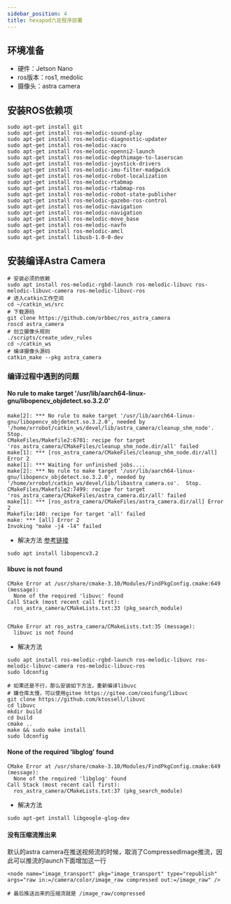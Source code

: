 ```yaml
---
sidebar_position: 4
title: hexapod六足程序部署
---
```


## 环境准备
- 硬件：Jetson Nano
- ros版本：ros1, medolic
- 摄像头：astra camera

## 安装ROS依赖项
```shell
sudo apt-get install git 
sudo apt-get install ros-melodic-sound-play 
sudo apt-get install ros-melodic-diagnostic-updater
sudo apt-get install ros-melodic-xacro
sudo apt-get install ros-melodic-openni2-launch
sudo apt-get install ros-melodic-depthimage-to-laserscan
sudo apt-get install ros-melodic-joystick-drivers
sudo apt-get install ros-melodic-imu-filter-madgwick
sudo apt-get install ros-melodic-robot-localization
sudo apt-get install ros-melodic-rtabmap
sudo apt-get install ros-melodic-rtabmap-ros
sudo apt-get install ros-melodic-robot-state-publisher
sudo apt-get install ros-melodic-gazebo-ros-control
sudo apt-get install ros-melodic-navigation
sudo apt-get install ros-melodic-navigation
sudo apt-get install ros-melodic-move_base
sudo apt-get install ros-melodic-navfn
sudo apt-get install ros-melodic-amcl
sudo apt-get install libusb-1.0-0-dev
```

## 安装编译Astra Camera 
```shell
# 安装必须的依赖
sudo apt install ros-melodic-rgbd-launch ros-melodic-libuvc ros-melodic-libuvc-camera ros-melodic-libuvc-ros
# 进入catkin工作空间
cd ~/catkin_ws/src
# 下载源码
git clone https://github.com/orbbec/ros_astra_camera
roscd astra_camera
# 创立摄像头规则
./scripts/create_udev_rules
cd ~/catkin_ws
# 编译摄像头源码
catkin_make --pkg astra_camera
```

### 编译过程中遇到的问题
#### No rule to make target '/usr/lib/aarch64-linux-gnu/libopencv_objdetect.so.3.2.0'
```shell
make[2]: *** No rule to make target '/usr/lib/aarch64-linux-gnu/libopencv_objdetect.so.3.2.0', needed by '/home/xrrobot/catkin_ws/devel/lib/astra_camera/cleanup_shm_node'.  Stop.
CMakeFiles/Makefile2:6701: recipe for target 'ros_astra_camera/CMakeFiles/cleanup_shm_node.dir/all' failed
make[1]: *** [ros_astra_camera/CMakeFiles/cleanup_shm_node.dir/all] Error 2
make[1]: *** Waiting for unfinished jobs....
make[2]: *** No rule to make target '/usr/lib/aarch64-linux-gnu/libopencv_objdetect.so.3.2.0', needed by '/home/xrrobot/catkin_ws/devel/lib/libastra_camera.so'.  Stop.
CMakeFiles/Makefile2:7499: recipe for target 'ros_astra_camera/CMakeFiles/astra_camera.dir/all' failed
make[1]: *** [ros_astra_camera/CMakeFiles/astra_camera.dir/all] Error 2
Makefile:140: recipe for target 'all' failed
make: *** [all] Error 2
Invoking "make -j4 -l4" failed
```

- 解决方法
[参考链接](https://github.com/ros-perception/depthimage_to_laserscan/issues/41)
```shell
sudo apt install libopencv3.2
```
#### libuvc is not found
```shell
CMake Error at /usr/share/cmake-3.10/Modules/FindPkgConfig.cmake:649 (message):
  None of the required 'libuvc' found
Call Stack (most recent call first):
  ros_astra_camera/CMakeLists.txt:33 (pkg_search_module)


CMake Error at ros_astra_camera/CMakeLists.txt:35 (message):
  libuvc is not found
```
- 解决方法
```shell
sudo apt install ros-melodic-rgbd-launch ros-melodic-libuvc ros-melodic-libuvc-camera ros-melodic-libuvc-ros
sudo ldconfig

# 如果还是不行，那么安装如下方法，重新编译libuvc
# 嫌仓库太慢，可以使用gitee https://gitee.com/ceoifung/libuvc
git clone https://github.com/ktossell/libuvc
cd libuvc
mkdir build
cd build
cmake ..
make && sudo make install
sudo ldconfig
```

#### None of the required 'libglog' found

```shell
CMake Error at /usr/share/cmake-3.10/Modules/FindPkgConfig.cmake:649 (message):
  None of the required 'libglog' found
Call Stack (most recent call first):
  ros_astra_camera/CMakeLists.txt:37 (pkg_search_module)
```
- 解决方法
```shell
sudo apt-get install libgoogle-glog-dev 
```

#### 没有压缩流推出来
默认的astra camera在推送视频流的时候，取消了CompressedImage推流，因此可以推流的launch下面增加这一行
```shell
<node name="image_transport" pkg="image_transport" type="republish" args="raw in:=/camera/color/image_raw compressed out:=/image_raw" />

# 最后推送出来的压缩流就是 /image_raw/compressed
```